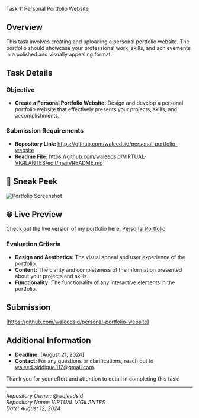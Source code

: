 Task 1: Personal Portfolio Website

## Overview

This task involves creating and uploading a personal portfolio website. The portfolio should showcase your professional work, skills, and achievements in a polished and visually appealing format.

## Task Details

### Objective
- **Create a Personal Portfolio Website:** Design and develop a personal portfolio website that effectively presents your projects, skills, and accomplishments.

### Submission Requirements
- **Repository Link:** https://github.com/waleedsid/personal-portfolio-website
- **Readme File:** https://github.com/waleedsid/VIRTUAL-VIGILANTES/edit/main/README.md

## 🎨 Sneak Peek

![Portfolio Screenshot](https://github.com/user-attachments/assets/3f352091-9562-4f28-9506-48112817aace)

## 🌐 Live Preview

Check out the live version of my portfolio here: [Personal Portfolio](https://waleedsid.netlify.app/)

### Evaluation Criteria
- **Design and Aesthetics:** The visual appeal and user experience of the portfolio.
- **Content:** The clarity and completeness of the information presented about your projects and skills.
- **Functionality:** The functionality of any interactive elements in the portfolio.

## Submission

[https://github.com/waleedsid/personal-portfolio-website]

## Additional Information

- **Deadline:** [August 21, 2024]
- **Contact:** For any questions or clarifications, reach out to waleed.siddique.112@gmail.com.

Thank you for your effort and attention to detail in completing this task!

---

*Repository Owner: @waleedsid*  
*Repository Name: VIRTUAL VIGILANTES*  
*Date: August 12, 2024*


